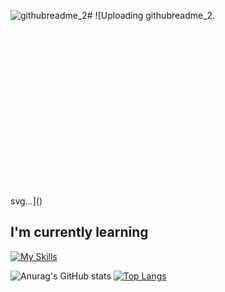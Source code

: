 ![githubreadme_2](https://github.com/naalt0/naalt0/assets/88773094/b6b5f452-bd62-485b-a71c-90521d26a533)#
![Uploading githubreadme_2.<?xml version="1.0" encoding="utf-8"?>
<!-- Generator: Adobe Illustrator 27.9.0, SVG Export Plug-In . SVG Version: 6.00 Build 0)  -->
<svg version="1.1" id="Layer_1" xmlns="http://www.w3.org/2000/svg" xmlns:xlink="http://www.w3.org/1999/xlink" x="0px" y="0px"
	 viewBox="0 0 1534 767" style="enable-background:new 0 0 1534 767;" xml:space="preserve">
<style type="text/css">
	.st0{fill:#424242;}
	.st1{fill:#7A7A7A;}
	.st2{fill:#FF0000;}
	.st3{fill:#00FF42;}
	.st4{fill:#00FF3C;}
	.st5{enable-background:new    ;}
	.st6{fill:#FFFFFF;}
	.st7{fill:#686868;}
</style>
<rect class="st0" width="1534" height="767"/>
<g>
	<rect x="36" y="47" class="st1" width="10" height="26"/>
</g>
<g>
	<rect x="36" y="133" class="st1" width="10" height="26"/>
</g>
<g>
	<rect x="36" y="90" class="st1" width="10" height="26"/>
</g>
<g>
	<rect x="36" y="176" class="st1" width="10" height="26"/>
</g>
<g>
	<rect x="36" y="262" class="st1" width="10" height="26"/>
</g>
<g>
	<rect x="36" y="219" class="st1" width="10" height="26"/>
</g>
<g>
	<rect x="36" y="305" class="st1" width="10" height="26"/>
</g>
<g>
	<rect x="36" y="391" class="st1" width="10" height="26"/>
</g>
<g>
	<rect x="36" y="348" class="st1" width="10" height="26"/>
</g>
<g>
	<rect x="36" y="434" class="st1" width="10" height="26"/>
</g>
<g>
	<rect x="36" y="520" class="st1" width="10" height="26"/>
</g>
<g>
	<rect x="36" y="477" class="st1" width="10" height="26"/>
</g>
<g>
	<rect x="36" y="563" class="st1" width="10" height="26"/>
</g>
<g>
	<rect x="36" y="606" class="st1" width="10" height="26"/>
</g>
<g>
	<rect x="36" y="692" class="st1" width="10" height="26"/>
</g>
<g>
	<rect x="36" y="649" class="st1" width="10" height="26"/>
</g>
<rect x="72" y="47" class="st1" width="189" height="13"/>
<rect x="72" y="90" class="st1" width="255" height="13"/>
<rect x="342" y="90" class="st1" width="132" height="13"/>
<rect x="72" y="133" class="st2" width="132" height="13"/>
<rect x="287" y="47" class="st2" width="132" height="13"/>
<rect x="230" y="133" class="st1" width="189" height="13"/>
<rect x="72" y="176" class="st1" width="443" height="13"/>
<rect x="71" y="219" class="st1" width="192" height="13"/>
<rect x="276" y="219" class="st3" width="336" height="13"/>
<rect x="71" y="305" class="st3" width="192" height="13"/>
<rect x="276" y="305" class="st1" width="336" height="13"/>
<rect x="339" y="390" class="st2" width="132" height="13"/>
<rect x="72" y="434" class="st1" width="443" height="13"/>
<rect x="71" y="390" class="st1" width="255" height="13"/>
<rect x="71" y="478" class="st1" width="132.38" height="13"/>
<rect x="212.34" y="478" class="st3" width="231.66" height="13"/>
<rect x="71" y="520" class="st1" width="85" height="13"/>
<rect x="170" y="520" class="st1" width="85" height="13"/>
<rect x="64" y="649" class="st1" width="252" height="13"/>
<rect x="342" y="649" class="st1" width="230" height="13"/>
<rect x="63" y="692" class="st4" width="399" height="13"/>
<rect x="64.07" y="563.29" class="st3" width="231.66" height="19.71"/>
<g>
	<g class="st5">
		<path class="st6" d="M962.9,135.82h16.84v43.1h18.12v-43.1h16.84V245h-16.84v-50.59h-18.12V245H962.9V135.82z"/>
		<path class="st6" d="M1043.17,207.18v12.43c0,6.54,1.51,12.51,7.9,12.51c6.71,0,7.54-6,7.54-12.09v-0.4h16.41v0.39
			c0,8.88-1.9,26.3-23.55,26.3c-21.54,0-24.7-13.34-24.7-30.45v-27.72c0-11.57,3.65-29.04,24.62-29.04
			c18.06,0,23.94,12.18,23.94,28.92c0,4.95,0,14.3,0,19.17H1043.17z M1059.21,194v-8.66c0-7.83-1.8-12.05-7.84-12.05
			c-5.42,0-8.05,3.85-8.05,12.07V194H1059.21z"/>
		<path class="st6" d="M1086.6,245V131.06h16.84V245H1086.6z"/>
		<path class="st6" d="M1117.49,245V131.06h16.84V245H1117.49z"/>
		<path class="st6" d="M1195.66,186.38v32.52c0,18.12-9.02,27.41-24.96,27.41c-16.48,0-24.62-9.52-24.62-27.31v-33.31
			c0-18.31,10.4-26.58,25.11-26.58C1186.5,159.1,1195.66,168.5,1195.66,186.38z M1162.93,185.41v34.18c0,6.84,2.07,11.81,8.07,11.81
			c5.63,0,7.8-4.16,7.8-12.1v-34.03c0-6.52-1.74-11.26-7.92-11.26C1165.38,174.01,1162.93,177.93,1162.93,185.41z"/>
	</g>
</g>
<g>
	<g>
		<path class="st3" d="M1034.66,309.75l36.76-19.96v11.07l-26.83,13.95l26.83,14.11v11.18l-36.76-19.96V309.75z"/>
		<path class="st3" d="M1089.98,346.39l-11.55-84.33h13.83c1.95,18.2,4.55,46.17,5.19,62.1h0.24c1.93-17.85,5.46-43.62,7.85-62.1
			h12.65c2.5,19.1,6.01,42.91,7.72,61.51h0.27c0.99-16.47,3.46-42.41,5.41-61.51h13.15l-12.46,84.33h-13.27
			c-2.38-18.91-5.68-41.4-7.49-58.75h-0.24c-1.96,17.72-5.63,40.58-8.15,58.75H1089.98z"/>
		<path class="st3" d="M1190.88,284.44v39.38c0,16.16-6.86,23.8-21.14,23.8c-13.71,0-19.88-7.84-19.88-23.58v-39.7
			c0-16.15,8.13-23.52,20.7-23.52C1183.35,260.83,1190.88,268.22,1190.88,284.44z M1163.11,283.17v42.41c0,7.01,2.53,10.3,7.22,10.3
			c5.05,0,7.32-3.07,7.32-10.49v-42.32c0-6.69-2.05-10.39-7.33-10.39C1165.62,272.68,1163.11,276.03,1163.11,283.17z"/>
		<path class="st3" d="M1213.52,308.68v37.71h-13.01v-84.33h18.01c12.83,0,20.41,5.14,20.41,20.32v3.21
			c0,12.96-5.32,16.25-8.58,17.59c4.92,2.31,7.73,5.85,7.73,17.29c0,7.1-0.13,20.8,0.77,25.91h-12.56
			c-1.12-5.09-0.88-18.95-0.88-25.07c0-10.28-1.32-12.64-8.87-12.64h-3.02V308.68z M1213.52,297.94h2.98
			c6.88,0,9.41-2.59,9.41-11.76v-2.89c0-6.52-1.35-10.49-8.72-10.49h-3.67V297.94z"/>
		<path class="st3" d="M1247.85,262.06h13.01v72.7h21.21l-1.11,11.63h-33.11V262.06z"/>
		<path class="st3" d="M1287.49,262.06h18.04c17.89,0,22.24,9.27,22.24,24.92v32.34c0,12.89-2.21,27.07-22.26,27.07h-18.01v-84.33
			H1287.49z M1300.49,335.32h4.17c8.55,0,9.86-5.5,9.86-14.23v-35.13c0-7.75-1.37-12.71-9.94-12.71h-4.09L1300.49,335.32
			L1300.49,335.32z"/>
		<path class="st3" d="M1374.26,319.9l-36.76,19.96V328.8l26.83-13.95l-26.83-14.11v-11.18l36.76,19.96V319.9z"/>
	</g>
</g>
<path class="st7" d="M1534,767h-511V447.55c0-15.22,12.33-27.55,27.55-27.55h455.9c15.22,0,27.55,12.33,27.55,27.55L1534,767
	L1534,767z"/>
<g>
	<rect x="1050" y="452.86" class="st1" width="8.09" height="21.03"/>
</g>
<g>
	<rect x="1050" y="522.44" class="st1" width="8.09" height="21.03"/>
</g>
<g>
	<rect x="1050" y="487.65" class="st1" width="8.09" height="21.03"/>
</g>
<g>
	<rect x="1050" y="557.22" class="st1" width="8.09" height="21.03"/>
</g>
<g>
	<rect x="1050" y="592.01" class="st1" width="8.09" height="21.03"/>
</g>
<rect x="1079.12" y="452.86" class="st2" width="152.91" height="10.52"/>
<rect x="1079.12" y="487.65" class="st2" width="206.3" height="10.52"/>
<rect x="1297.56" y="487.65" class="st2" width="106.79" height="10.52"/>
<rect x="1079.12" y="522.44" class="st2" width="106.79" height="10.52"/>
<rect x="1253.07" y="452.86" class="st2" width="106.79" height="10.52"/>
<rect x="1206.95" y="522.44" class="st2" width="152.91" height="10.52"/>
<rect x="1079.12" y="557.22" class="st2" width="358.4" height="10.52"/>
<rect x="1078.32" y="592.01" class="st2" width="155.33" height="10.52"/>
<rect x="1244.17" y="592.01" class="st2" width="271.83" height="10.52"/>
<g>
	<rect x="1049.92" y="631.5" class="st1" width="8.09" height="21.03"/>
</g>
<g>
	<rect x="1049.92" y="701.08" class="st1" width="8.09" height="21.03"/>
</g>
<g>
	<rect x="1049.92" y="666.29" class="st1" width="8.09" height="21.03"/>
</g>
<g>
	<rect x="1049.92" y="735.87" class="st1" width="8.09" height="21.03"/>
</g>
<rect x="1079.04" y="631.5" class="st2" width="152.91" height="10.52"/>
<rect x="1079.04" y="666.29" class="st2" width="206.3" height="10.52"/>
<rect x="1297.48" y="666.29" class="st2" width="106.79" height="10.52"/>
<rect x="1079.04" y="701.08" class="st2" width="106.79" height="10.52"/>
<rect x="1252.98" y="631.5" class="st2" width="106.79" height="10.52"/>
<rect x="1206.87" y="701.08" class="st2" width="152.91" height="10.52"/>
<rect x="1079.04" y="735.87" class="st2" width="358.4" height="10.52"/>
</svg>
svg…]()


## I'm currently learning

[![My Skills](https://skillicons.dev/icons?i=html,css,js,jquery,react,nodejs,php,tailwind)](https://skillicons.dev)

![Anurag's GitHub stats](https://github-readme-stats.vercel.app/api?username=naalt0&show_icons=true&theme=monokai) 
[![Top Langs](https://github-readme-stats.vercel.app/api/top-langs/?username=naalt0&langs_count=3&theme=monokai)](https://github.com/anuraghazra/github-readme-stats)
